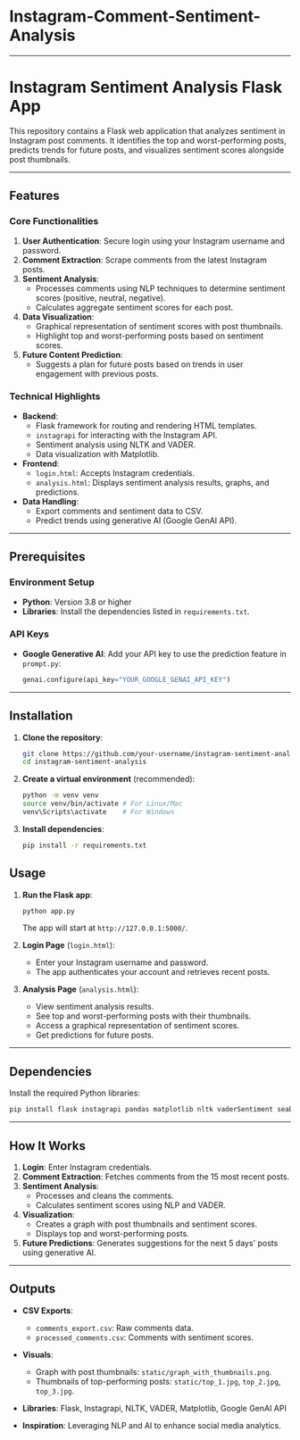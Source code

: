 # Instagram-Comment-Sentiment-Analysis
---

# Instagram Sentiment Analysis Flask App

This repository contains a Flask web application that analyzes sentiment in Instagram post comments. It identifies the top and worst-performing posts, predicts trends for future posts, and visualizes sentiment scores alongside post thumbnails. 

---

## Features

### Core Functionalities
1. **User Authentication**: Secure login using your Instagram username and password.
2. **Comment Extraction**: Scrape comments from the latest Instagram posts.
3. **Sentiment Analysis**:
   - Processes comments using NLP techniques to determine sentiment scores (positive, neutral, negative).
   - Calculates aggregate sentiment scores for each post.
4. **Data Visualization**:
   - Graphical representation of sentiment scores with post thumbnails.
   - Highlight top and worst-performing posts based on sentiment scores.
5. **Future Content Prediction**:
   - Suggests a plan for future posts based on trends in user engagement with previous posts.

### Technical Highlights
- **Backend**:
  - Flask framework for routing and rendering HTML templates.
  - `instagrapi` for interacting with the Instagram API.
  - Sentiment analysis using NLTK and VADER.
  - Data visualization with Matplotlib.
- **Frontend**:
  - `login.html`: Accepts Instagram credentials.
  - `analysis.html`: Displays sentiment analysis results, graphs, and predictions.
- **Data Handling**:
  - Export comments and sentiment data to CSV.
  - Predict trends using generative AI (Google GenAI API).

---

## Prerequisites

### Environment Setup
- **Python**: Version 3.8 or higher
- **Libraries**: Install the dependencies listed in `requirements.txt`.

### API Keys
- **Google Generative AI**: Add your API key to use the prediction feature in `prompt.py`:
  ```python
  genai.configure(api_key="YOUR_GOOGLE_GENAI_API_KEY")
  ```

---

## Installation

1. **Clone the repository**:
   ```bash
   git clone https://github.com/your-username/instagram-sentiment-analysis.git
   cd instagram-sentiment-analysis
   ```

2. **Create a virtual environment** (recommended):
   ```bash
   python -m venv venv
   source venv/bin/activate # For Linux/Mac
   venv\Scripts\activate    # For Windows
   ```

3. **Install dependencies**:
   ```bash
   pip install -r requirements.txt
   ```

## Usage

1. **Run the Flask app**:
   ```bash
   python app.py
   ```
   The app will start at `http://127.0.0.1:5000/`.

2. **Login Page** (`login.html`):
   - Enter your Instagram username and password.
   - The app authenticates your account and retrieves recent posts.

3. **Analysis Page** (`analysis.html`):
   - View sentiment analysis results.
   - See top and worst-performing posts with their thumbnails.
   - Access a graphical representation of sentiment scores.
   - Get predictions for future posts.

---


## Dependencies

Install the required Python libraries:
```bash
pip install flask instagrapi pandas matplotlib nltk vaderSentiment seaborn emoji google-generativeai pillow
```

---

## How It Works

1. **Login**: Enter Instagram credentials.
2. **Comment Extraction**: Fetches comments from the 15 most recent posts.
3. **Sentiment Analysis**:
   - Processes and cleans the comments.
   - Calculates sentiment scores using NLP and VADER.
4. **Visualization**:
   - Creates a graph with post thumbnails and sentiment scores.
   - Displays top and worst-performing posts.
5. **Future Predictions**: Generates suggestions for the next 5 days' posts using generative AI.

---

## Outputs

- **CSV Exports**:
  - `comments_export.csv`: Raw comments data.
  - `processed_comments.csv`: Comments with sentiment scores.
- **Visuals**:
  - Graph with post thumbnails: `static/graph_with_thumbnails.png`.
  - Thumbnails of top-performing posts: `static/top_1.jpg`, `top_2.jpg`, `top_3.jpg`.


- **Libraries**: Flask, Instagrapi, NLTK, VADER, Matplotlib, Google GenAI API
- **Inspiration**: Leveraging NLP and AI to enhance social media analytics.
